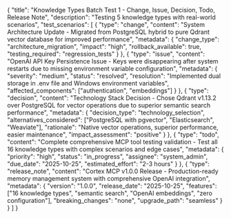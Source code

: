 {
  "title": "Knowledge Types Batch Test 1 - Change, Issue, Decision, Todo, Release Note",
  "description": "Testing 5 knowledge types with real-world scenarios",
  "test_scenarios": [
    {
      "type": "change",
      "content": "System Architecture Update - Migrated from PostgreSQL hybrid to pure Qdrant vector database for improved performance",
      "metadata": {
        "change_type": "architecture_migration",
        "impact": "high",
        "rollback_available": true,
        "testing_required": "regression_tests"
      }
    },
    {
      "type": "issue", 
      "content": "OpenAI API Key Persistence Issue - Keys were disappearing after system restarts due to missing environment variable configuration",
      "metadata": {
        "severity": "medium",
        "status": "resolved",
        "resolution": "Implemented dual storage in .env file and Windows environment variables",
        "affected_components": ["authentication", "embeddings"]
      }
    },
    {
      "type": "decision",
      "content": "Technology Stack Decision - Chose Qdrant v1.13.2 over PostgreSQL for vector operations due to superior semantic search performance",
      "metadata": {
        "decision_type": "technology_selection",
        "alternatives_considered": ["PostgreSQL with pgvector", "Elasticsearch", "Weaviate"],
        "rationale": "Native vector operations, superior performance, easier maintenance",
        "impact_assessment": "positive"
      }
    },
    {
      "type": "todo",
      "content": "Complete comprehensive MCP tool testing validation - Test all 16 knowledge types with complex scenarios and edge cases",
      "metadata": {
        "priority": "high",
        "status": "in_progress",
        "assignee": "system_admin",
        "due_date": "2025-10-25",
        "estimated_effort": "2-3 hours"
      }
    },
    {
      "type": "release_note",
      "content": "Cortex MCP v1.0.0 Release - Production-ready memory management system with comprehensive OpenAI integration",
      "metadata": {
        "version": "1.0.0",
        "release_date": "2025-10-25",
        "features": ["16 knowledge types", "semantic search", "OpenAI embeddings", "zero configuration"],
        "breaking_changes": "none",
        "upgrade_path": "seamless"
      }
    }
  ]
}